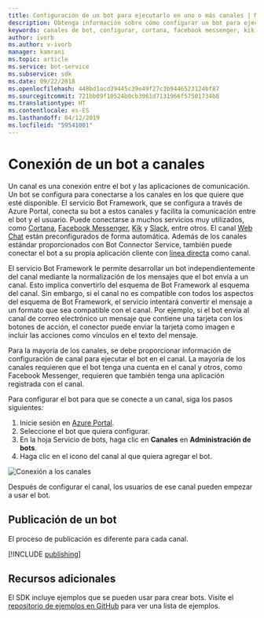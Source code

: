 ```yaml
---
title: Configuración de un bot para ejecutarlo en uno o más canales | Microsoft Docs
description: Obtenga información sobre cómo configurar un bot para ejecutarlo en uno o más canales mediante el Portal de Framework Bot.
keywords: canales de bot, configurar, cortana, facebook messenger, kik, slack, skype, azure portal
author: ivorb
ms.author: v-ivorb
manager: kamrani
ms.topic: article
ms.service: bot-service
ms.subservice: sdk
ms.date: 09/22/2018
ms.openlocfilehash: 448bd1acd39445c39e49f27c3b9446523124bf87
ms.sourcegitcommit: 721bb09f10524b0cb3961d7131966f57501734b8
ms.translationtype: HT
ms.contentlocale: es-ES
ms.lasthandoff: 04/12/2019
ms.locfileid: "59541001"
---
```

# <a name="connect-a-bot-to-channels"></a>Conexión de un bot a canales

Un canal es una conexión entre el bot y las aplicaciones de comunicación. Un bot se configura para conectarse a los canales en los que quiere que esté disponible. El servicio Bot Framework, que se configura a través de Azure Portal, conecta su bot a estos canales y facilita la comunicación entre el bot y el usuario. Puede conectarse a muchos servicios muy utilizados, como [Cortana](bot-service-channel-connect-cortana.md), [Facebook Messenger](bot-service-channel-connect-facebook.md), [Kik](bot-service-channel-connect-kik.md) y [Slack](bot-service-channel-connect-slack.md), entre otros. El canal [Web Chat](bot-service-channel-connect-webchat.md) están preconfigurados de forma automática. Además de los canales estándar proporcionados con Bot Connector Service, también puede conectar el bot a su propia aplicación cliente con [línea directa](bot-service-channel-connect-directline.md) como canal.

El servicio Bot Framework le permite desarrollar un bot independientemente del canal mediante la normalización de los mensajes que el bot envía a un canal. Esto implica convertirlo del esquema de Bot Framework al esquema del canal. Sin embargo, si el canal no es compatible con todos los aspectos del esquema de Bot Framework, el servicio intentará convertir el mensaje a un formato que sea compatible con el canal. Por ejemplo, si el bot envía al canal de correo electrónico un mensaje que contiene una tarjeta con los botones de acción, el conector puede enviar la tarjeta como imagen e incluir las acciones como vínculos en el texto del mensaje.

Para la mayoría de los canales, se debe proporcionar información de configuración de canal para ejecutar el bot en el canal. La mayoría de los canales requieren que el bot tenga una cuenta en el canal y otros, como Facebook Messenger, requieren que también tenga una aplicación registrada con el canal.

Para configurar el bot para que se conecte a un canal, siga los pasos siguientes:

1. Inicie sesión en <a href="https://portal.azure.com" target="_blank">Azure Portal</a>.
2. Seleccione el bot que quiera configurar.
3. En la hoja Servicio de bots, haga clic en **Canales** en **Administración de bots**.
4. Haga clic en el icono del canal al que quiera agregar el bot.

![Conexión a los canales](./media/channels/connect-to-channels.png)

Después de configurar el canal, los usuarios de ese canal pueden empezar a usar el bot.

## <a name="publish-a-bot"></a>Publicación de un bot

El proceso de publicación es diferente para cada canal.

[!INCLUDE [publishing](./includes/snippet-publish-to-channel.md)]

## <a name="additional-resources"></a>Recursos adicionales

El SDK incluye ejemplos que se pueden usar para crear bots. Visite el [repositorio de ejemplos en GitHub](https://github.com/Microsoft/BotBuilder-samples) para ver una lista de ejemplos.
